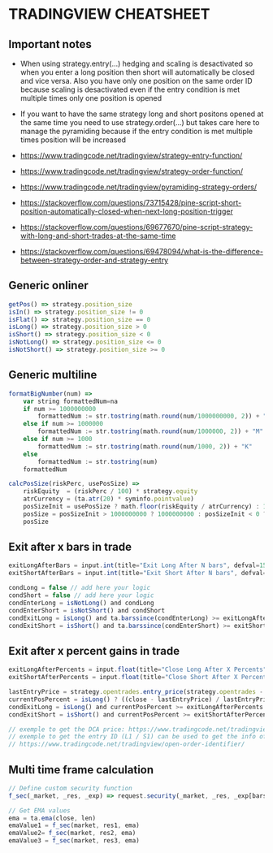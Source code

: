 # TRADINGVIEW CHEATSHEET

## Important notes

- When using strategy.entry(...) hedging and scaling is desactivated so when you enter a long position then short will automatically be closed and vice versa. Also you have only one position on the same order ID because scaling is desactivated even if the entry condition is met multiple times only one position is opened
- If you want to have the same strategy long and short positons opened at the same time you need to use strategy.order(...) but takes care here to manage the pyramiding because if the entry condition is met multiple times position will be increased

- https://www.tradingcode.net/tradingview/strategy-entry-function/
- https://www.tradingcode.net/tradingview/strategy-order-function/
- https://www.tradingcode.net/tradingview/pyramiding-strategy-orders/
- https://stackoverflow.com/questions/73715428/pine-script-short-position-automatically-closed-when-next-long-position-trigger
- https://stackoverflow.com/questions/69677670/pine-script-strategy-with-long-and-short-trades-at-the-same-time
- https://stackoverflow.com/questions/69478094/what-is-the-difference-between-strategy-order-and-strategy-entry

## Generic onliner

```javascript
getPos() => strategy.position_size
isIn() => strategy.position_size != 0
isFlat() => strategy.position_size == 0
isLong() => strategy.position_size > 0
isShort() => strategy.position_size < 0
isNotLong() => strategy.position_size <= 0
isNotShort() => strategy.position_size >= 0
```

## Generic multiline

```javascript
formatBigNumber(num) =>
    var string formattedNum=na
    if num >= 1000000000
        formattedNum := str.tostring(math.round(num/1000000000, 2)) + "B"
    else if num >= 1000000
        formattedNum := str.tostring(math.round(num/1000000, 2)) + "M"
    else if num >= 1000
        formattedNum := str.tostring(math.round(num/1000, 2)) + "K"
    else
        formattedNum := str.tostring(num)
    formattedNum

calcPosSize(riskPerc, usePosSize) =>
    riskEquity  = (riskPerc / 100) * strategy.equity
    atrCurrency = (ta.atr(20) * syminfo.pointvalue)
    posSizeInit = usePosSize ? math.floor(riskEquity / atrCurrency) : 1
    posSize = posSizeInit > 1000000000 ? 1000000000 : posSizeInit < 0 ? 1 : posSizeInit
    posSize
```


## Exit after x bars in trade

```javascript
exitLongAfterBars = input.int(title="Exit Long After N bars", defval=15, minval=1) 
exitShortAfterBars = input.int(title="Exit Short After N bars", defval=15, minval=1)

condLong = false // add here your logic
condShort = false // add here your logic
condEnterLong = isNotLong() and condLong
condEnterShort = isNotShort() and condShort
condExitLong = isLong() and ta.barssince(condEnterLong) >= exitLongAfterBars -1 
condExitShort = isShort() and ta.barssince(condEnterShort) >= exitShortAfterBars -1
```


## Exit after x percent gains in trade

```javascript
exitLongAfterPercents = input.float(title="Close Long After X Percents", defval=3, minval=1)
exitShortAfterPercents = input.float(title="Close Short After X Percents", defval=3, minval=1)

lastEntryPrice = strategy.opentrades.entry_price(strategy.opentrades - 1)
currentPosPercent = isLong() ? ((close - lastEntryPrice) / lastEntryPrice) * 100 : isShort() ? ((lastEntryPrice - close) / close) * 100 : 0
condExitLong = isLong() and currentPosPercent >= exitLongAfterPercents
condExitShort = isShort() and currentPosPercent >= exitShortAfterPercents

// exemple to get the DCA price: https://www.tradingcode.net/tradingview/open-trade-entry-price/
// exemple to get the entry ID (L1 / S1) can be used to get the info of a specific trade
// https://www.tradingcode.net/tradingview/open-order-identifier/
```


## Multi time frame calculation

```javascript
// Define custom security function
f_sec(_market, _res, _exp) => request.security(_market, _res, _exp[barstate.isrealtime ? 1 : 0])[barstate.isrealtime ? 0 : 1]

// Get EMA values
ema = ta.ema(close, len)
emaValue1 = f_sec(market, res1, ema)
emaValue2= f_sec(market, res2, ema)
emaValue3 = f_sec(market, res3, ema)
```
